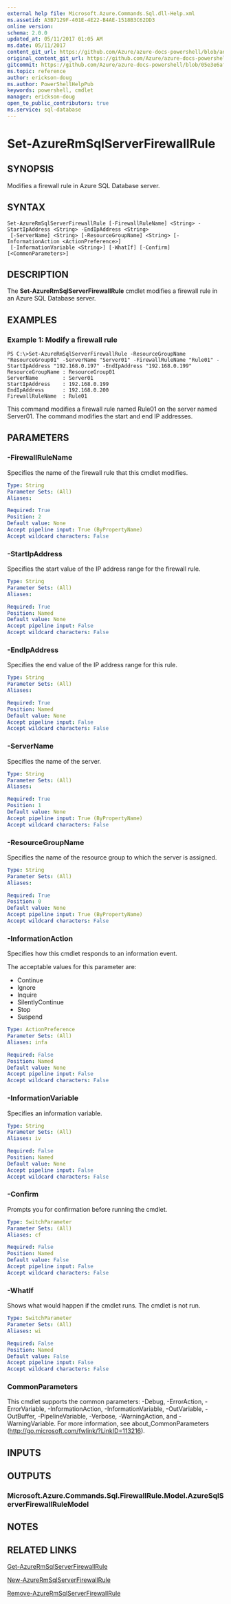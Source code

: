 ```yaml
---
external help file: Microsoft.Azure.Commands.Sql.dll-Help.xml
ms.assetid: A3B7129F-401E-4E22-B4AE-1518B3C62DD3
online version:
schema: 2.0.0
updated_at: 05/11/2017 01:05 AM
ms.date: 05/11/2017
content_git_url: https://github.com/Azure/azure-docs-powershell/blob/anne052617/azureps-cmdlets-docs/ResourceManager/AzureRM.Sql/v2.1.0/Set-AzureRmSqlServerFirewallRule.md
original_content_git_url: https://github.com/Azure/azure-docs-powershell/blob/anne052617/azureps-cmdlets-docs/ResourceManager/AzureRM.Sql/v2.1.0/Set-AzureRmSqlServerFirewallRule.md
gitcommit: https://github.com/Azure/azure-docs-powershell/blob/05e3e6af398c016caa52517268d3cee57da15cc4
ms.topic: reference
author: erickson-doug
ms.author: PowerShellHelpPub
keywords: powershell, cmdlet
manager: erickson-doug
open_to_public_contributors: true
ms.service: sql-database
---
```


# Set-AzureRmSqlServerFirewallRule

## SYNOPSIS
Modifies a firewall rule in Azure SQL Database server.

## SYNTAX

```
Set-AzureRmSqlServerFirewallRule [-FirewallRuleName] <String> -StartIpAddress <String> -EndIpAddress <String>
 [-ServerName] <String> [-ResourceGroupName] <String> [-InformationAction <ActionPreference>]
 [-InformationVariable <String>] [-WhatIf] [-Confirm] [<CommonParameters>]
```

## DESCRIPTION
The **Set-AzureRmSqlServerFirewallRule** cmdlet modifies a firewall rule in an Azure SQL Database server.

## EXAMPLES

### Example 1: Modify a firewall rule
```
PS C:\>Set-AzureRmSqlServerFirewallRule -ResourceGroupName "ResourceGroup01" -ServerName "Server01" -FirewallRuleName "Rule01" -StartIpAddress "192.168.0.197" -EndIpAddress "192.168.0.199"
ResourceGroupName : ResourceGroup01
ServerName        : Server01
StartIpAddress    : 192.168.0.199
EndIpAddress      : 192.168.0.200
FirewallRuleName  : Rule01
```

This command modifies a firewall rule named Rule01 on the server named Server01.
The command modifies the start and end IP addresses.

## PARAMETERS

### -FirewallRuleName
Specifies the name of the firewall rule that this cmdlet modifies.

```yaml
Type: String
Parameter Sets: (All)
Aliases: 

Required: True
Position: 2
Default value: None
Accept pipeline input: True (ByPropertyName)
Accept wildcard characters: False
```

### -StartIpAddress
Specifies the start value of the IP address range for the firewall rule.

```yaml
Type: String
Parameter Sets: (All)
Aliases: 

Required: True
Position: Named
Default value: None
Accept pipeline input: False
Accept wildcard characters: False
```

### -EndIpAddress
Specifies the end value of the IP address range for this rule.

```yaml
Type: String
Parameter Sets: (All)
Aliases: 

Required: True
Position: Named
Default value: None
Accept pipeline input: False
Accept wildcard characters: False
```

### -ServerName
Specifies the name of the server.

```yaml
Type: String
Parameter Sets: (All)
Aliases: 

Required: True
Position: 1
Default value: None
Accept pipeline input: True (ByPropertyName)
Accept wildcard characters: False
```

### -ResourceGroupName
Specifies the name of the resource group to which the server is assigned.

```yaml
Type: String
Parameter Sets: (All)
Aliases: 

Required: True
Position: 0
Default value: None
Accept pipeline input: True (ByPropertyName)
Accept wildcard characters: False
```

### -InformationAction
Specifies how this cmdlet responds to an information event.

The acceptable values for this parameter are:

- Continue
- Ignore
- Inquire
- SilentlyContinue
- Stop
- Suspend

```yaml
Type: ActionPreference
Parameter Sets: (All)
Aliases: infa

Required: False
Position: Named
Default value: None
Accept pipeline input: False
Accept wildcard characters: False
```

### -InformationVariable
Specifies an information variable.

```yaml
Type: String
Parameter Sets: (All)
Aliases: iv

Required: False
Position: Named
Default value: None
Accept pipeline input: False
Accept wildcard characters: False
```

### -Confirm
Prompts you for confirmation before running the cmdlet.

```yaml
Type: SwitchParameter
Parameter Sets: (All)
Aliases: cf

Required: False
Position: Named
Default value: False
Accept pipeline input: False
Accept wildcard characters: False
```

### -WhatIf
Shows what would happen if the cmdlet runs.
The cmdlet is not run.

```yaml
Type: SwitchParameter
Parameter Sets: (All)
Aliases: wi

Required: False
Position: Named
Default value: False
Accept pipeline input: False
Accept wildcard characters: False
```

### CommonParameters
This cmdlet supports the common parameters: -Debug, -ErrorAction, -ErrorVariable, -InformationAction, -InformationVariable, -OutVariable, -OutBuffer, -PipelineVariable, -Verbose, -WarningAction, and -WarningVariable. For more information, see about_CommonParameters (http://go.microsoft.com/fwlink/?LinkID=113216).

## INPUTS

## OUTPUTS

### Microsoft.Azure.Commands.Sql.FirewallRule.Model.AzureSqlServerFirewallRuleModel

## NOTES

## RELATED LINKS

[Get-AzureRmSqlServerFirewallRule](./Get-AzureRmSqlServerFirewallRule.md)

[New-AzureRmSqlServerFirewallRule](./New-AzureRmSqlServerFirewallRule.md)

[Remove-AzureRmSqlServerFirewallRule](./Remove-AzureRmSqlServerFirewallRule.md)




